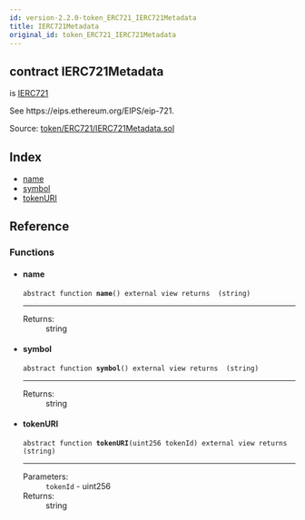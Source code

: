 ```yaml
---
id: version-2.2.0-token_ERC721_IERC721Metadata
title: IERC721Metadata
original_id: token_ERC721_IERC721Metadata
---
```


<div class="contract-doc"><div class="contract"><h2 class="contract-header"><span class="contract-kind">contract</span> IERC721Metadata</h2><p class="base-contracts"><span>is</span> <a href="token_ERC721_IERC721.html">IERC721</a></p><p class="description">See https://eips.ethereum.org/EIPS/eip-721.</p><div class="source">Source: <a href="https://github.com/OpenZeppelin/zeppelin-solidity/blob/v2.2.0/contracts/token/ERC721/IERC721Metadata.sol" target="_blank">token/ERC721/IERC721Metadata.sol</a></div></div><div class="index"><h2>Index</h2><ul><li><a href="token_ERC721_IERC721Metadata.html#name">name</a></li><li><a href="token_ERC721_IERC721Metadata.html#symbol">symbol</a></li><li><a href="token_ERC721_IERC721Metadata.html#tokenURI">tokenURI</a></li></ul></div><div class="reference"><h2>Reference</h2><div class="functions"><h3>Functions</h3><ul><li><div class="item function"><span id="name" class="anchor-marker"></span><h4 class="name">name</h4><div class="body"><code class="signature"><span>abstract </span>function <strong>name</strong><span>() </span><span>external </span><span>view </span><span>returns  (string) </span></code><hr/><dl><dt><span class="label-return">Returns:</span></dt><dd>string</dd></dl></div></div></li><li><div class="item function"><span id="symbol" class="anchor-marker"></span><h4 class="name">symbol</h4><div class="body"><code class="signature"><span>abstract </span>function <strong>symbol</strong><span>() </span><span>external </span><span>view </span><span>returns  (string) </span></code><hr/><dl><dt><span class="label-return">Returns:</span></dt><dd>string</dd></dl></div></div></li><li><div class="item function"><span id="tokenURI" class="anchor-marker"></span><h4 class="name">tokenURI</h4><div class="body"><code class="signature"><span>abstract </span>function <strong>tokenURI</strong><span>(uint256 tokenId) </span><span>external </span><span>view </span><span>returns  (string) </span></code><hr/><dl><dt><span class="label-parameters">Parameters:</span></dt><dd><div><code>tokenId</code> - uint256</div></dd><dt><span class="label-return">Returns:</span></dt><dd>string</dd></dl></div></div></li></ul></div></div></div>
